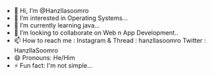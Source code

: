 - 👋 Hi, I’m @Hanzllasoomro
- 👀 I’m interested in Operating Systems...
- 🌱 I’m currently learning java...
- 💞️ I’m looking to collaborate on Web n App Development..
- 📫 How to reach me :
      Instagram & Thread : hanzllasoomro
      Twitter : HanzllaSoomro
- 😄 Pronouns: He/Him
- ⚡ Fun fact: I'm not simple...

<!---
Hanzllasoomro/Hanzllasoomro is a ✨ special ✨ repository because its `README.md` (this file) appears on your GitHub profile.
You can click the Preview link to take a look at your changes.
--->

